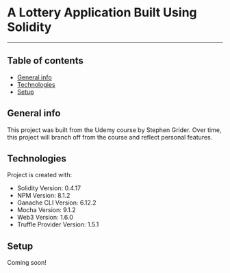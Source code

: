 # A Lottery Application Built Using Solidity
***
## Table of contents
* [General info](#general-info)
* [Technologies](#technologies)
* [Setup](#setup)

## General info
This project was built from the Udemy course by Stephen Grider. Over time, this project will branch off from the course and reflect personal features. 
	
## Technologies
Project is created with:
* Solidity Version: 0.4.17
* NPM Version: 8.1.2
* Ganache CLI Version: 6.12.2
* Mocha Version: 9.1.2
* Web3 Version: 1.6.0
* Truffle Provider Version: 1.5.1
	
## Setup
Coming soon!
